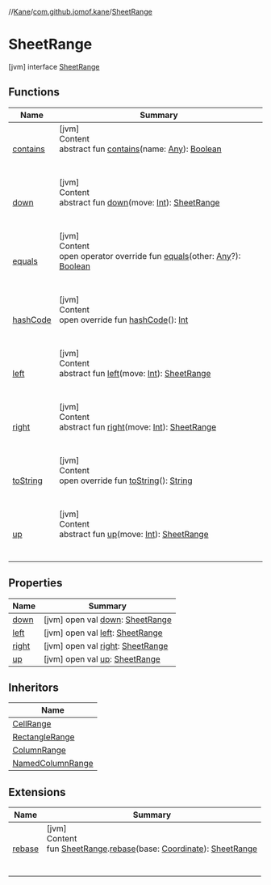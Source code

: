 //[Kane](../../index.md)/[com.github.jomof.kane](../index.md)/[SheetRange](index.md)



# SheetRange  
 [jvm] interface [SheetRange](index.md)   


## Functions  
  
|  Name|  Summary| 
|---|---|
| [contains](contains.md)| [jvm]  <br>Content  <br>abstract fun [contains](contains.md)(name: [Any](https://kotlinlang.org/api/latest/jvm/stdlib/kotlin/-any/index.html)): [Boolean](https://kotlinlang.org/api/latest/jvm/stdlib/kotlin/-boolean/index.html)  <br><br><br>
| [down](down.md)| [jvm]  <br>Content  <br>abstract fun [down](down.md)(move: [Int](https://kotlinlang.org/api/latest/jvm/stdlib/kotlin/-int/index.html)): [SheetRange](index.md)  <br><br><br>
| [equals](https://kotlinlang.org/api/latest/jvm/stdlib/kotlin/-any/equals.html)| [jvm]  <br>Content  <br>open operator override fun [equals](https://kotlinlang.org/api/latest/jvm/stdlib/kotlin/-any/equals.html)(other: [Any](https://kotlinlang.org/api/latest/jvm/stdlib/kotlin/-any/index.html)?): [Boolean](https://kotlinlang.org/api/latest/jvm/stdlib/kotlin/-boolean/index.html)  <br><br><br>
| [hashCode](https://kotlinlang.org/api/latest/jvm/stdlib/kotlin/-any/hash-code.html)| [jvm]  <br>Content  <br>open override fun [hashCode](https://kotlinlang.org/api/latest/jvm/stdlib/kotlin/-any/hash-code.html)(): [Int](https://kotlinlang.org/api/latest/jvm/stdlib/kotlin/-int/index.html)  <br><br><br>
| [left](left.md)| [jvm]  <br>Content  <br>abstract fun [left](left.md)(move: [Int](https://kotlinlang.org/api/latest/jvm/stdlib/kotlin/-int/index.html)): [SheetRange](index.md)  <br><br><br>
| [right](right.md)| [jvm]  <br>Content  <br>abstract fun [right](right.md)(move: [Int](https://kotlinlang.org/api/latest/jvm/stdlib/kotlin/-int/index.html)): [SheetRange](index.md)  <br><br><br>
| [toString](https://kotlinlang.org/api/latest/jvm/stdlib/kotlin/-any/to-string.html)| [jvm]  <br>Content  <br>open override fun [toString](https://kotlinlang.org/api/latest/jvm/stdlib/kotlin/-any/to-string.html)(): [String](https://kotlinlang.org/api/latest/jvm/stdlib/kotlin/-string/index.html)  <br><br><br>
| [up](up.md)| [jvm]  <br>Content  <br>abstract fun [up](up.md)(move: [Int](https://kotlinlang.org/api/latest/jvm/stdlib/kotlin/-int/index.html)): [SheetRange](index.md)  <br><br><br>


## Properties  
  
|  Name|  Summary| 
|---|---|
| [down](index.md#com.github.jomof.kane/SheetRange/down/#/PointingToDeclaration/)|  [jvm] open val [down](index.md#com.github.jomof.kane/SheetRange/down/#/PointingToDeclaration/): [SheetRange](index.md)   <br>
| [left](index.md#com.github.jomof.kane/SheetRange/left/#/PointingToDeclaration/)|  [jvm] open val [left](index.md#com.github.jomof.kane/SheetRange/left/#/PointingToDeclaration/): [SheetRange](index.md)   <br>
| [right](index.md#com.github.jomof.kane/SheetRange/right/#/PointingToDeclaration/)|  [jvm] open val [right](index.md#com.github.jomof.kane/SheetRange/right/#/PointingToDeclaration/): [SheetRange](index.md)   <br>
| [up](index.md#com.github.jomof.kane/SheetRange/up/#/PointingToDeclaration/)|  [jvm] open val [up](index.md#com.github.jomof.kane/SheetRange/up/#/PointingToDeclaration/): [SheetRange](index.md)   <br>


## Inheritors  
  
|  Name| 
|---|
| [CellRange](../-cell-range/index.md)
| [RectangleRange](../-rectangle-range/index.md)
| [ColumnRange](../-column-range/index.md)
| [NamedColumnRange](../-named-column-range/index.md)


## Extensions  
  
|  Name|  Summary| 
|---|---|
| [rebase](../rebase.md)| [jvm]  <br>Content  <br>fun [SheetRange](index.md).[rebase](../rebase.md)(base: [Coordinate](../-coordinate/index.md)): [SheetRange](index.md)  <br><br><br>

